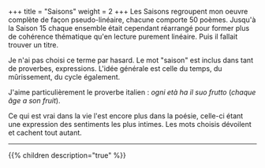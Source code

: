 +++
title = "Saisons"
weight = 2
+++
Les Saisons regroupent mon oeuvre complète de façon pseudo-linéaire, chacune comporte 50 poèmes. Jusqu'à la Saison 15 chaque ensemble était cependant réarrangé pour former plus de cohérence thématique qu'en lecture purement linéaire. Puis il fallait trouver un titre.

Je n'ai pas choisi ce terme par hasard. Le mot "saison" est inclus dans tant de proverbes, expressions. L'idée générale est celle du temps, du mûrissement, du cycle également.

J'aime particulièrement le proverbe italien : *ogni età ha il suo frutto* (*chaque âge a son fruit*).

Ce qui est vrai dans la vie l'est encore plus dans la poésie, celle-ci étant une expression des sentiments les plus intimes. Les mots choisis dévoilent et cachent tout autant.

---
{{% children description="true" %}}
